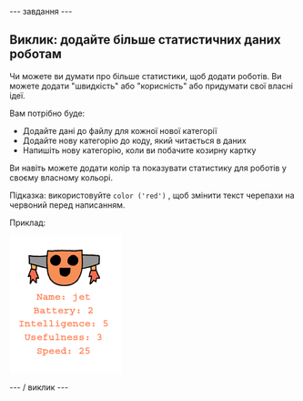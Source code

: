 \--- завдання \---

## Виклик: додайте більше статистичних даних роботам

Чи можете ви думати про більше статистики, щоб додати роботів. Ви можете додати "швидкість" або "корисність" або придумати свої власні ідеї.

Вам потрібно буде:

+ Додайте дані до файлу для кожної нової категорії 
+ Додайте нову категорію до коду, який читається в даних
+ Напишіть нову категорію, коли ви побачите козирну картку

Ви навіть можете додати колір та показувати статистику для роботів у своєму власному кольорі.

Підказка: використовуйте `color ('red')` , щоб змінити текст черепахи на червоний перед написанням.

Приклад:

![скріншот](images/robotrumps-jet.png)

\--- / виклик \---